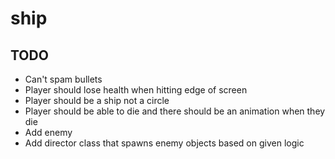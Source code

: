 # ship

## TODO
- Can't spam bullets
- Player should lose health when hitting edge of screen
- Player should be a ship not a circle
- Player should be able to die and there should be an animation when they die
- Add enemy
- Add director class that spawns enemy objects based on given logic